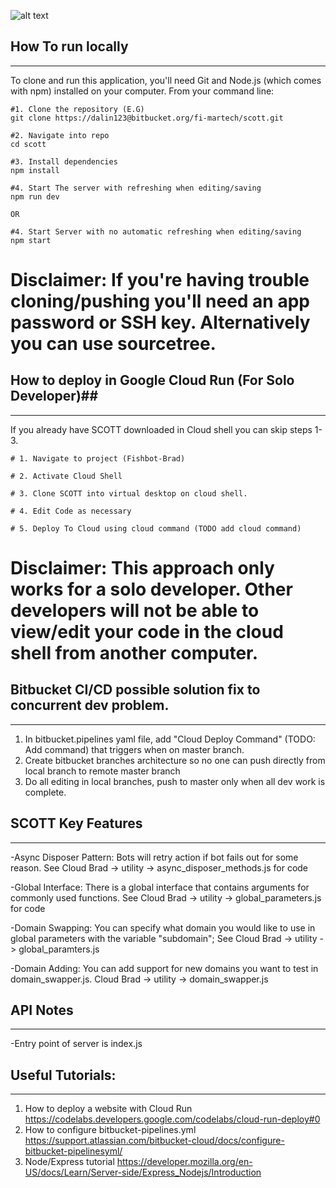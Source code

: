 ![alt text](https://tfwiki.net/mediawiki/images2/thumb/6/67/BotBotsPromoArt.jpg/540px-BotBotsPromoArt.jpg)

## How To run locally
----------------------------------------------------------------------------------------------------------------
To clone and run this application, you'll need Git and Node.js (which comes with npm) installed on your computer. From your command line:

```
#1. Clone the repository (E.G)
git clone https://dalin123@bitbucket.org/fi-martech/scott.git

#2. Navigate into repo
cd scott

#3. Install dependencies
npm install

#4. Start The server with refreshing when editing/saving
npm run dev

OR

#4. Start Server with no automatic refreshing when editing/saving
npm start

```
# Disclaimer: If you're having trouble cloning/pushing you'll need an app password or SSH key. Alternatively you can use sourcetree.

## How to deploy in Google Cloud Run (For Solo Developer)##
----------------------------------------------------------------------------------------------------------------
If you already have SCOTT downloaded in Cloud shell you can skip steps 1-3.

```
# 1. Navigate to project (Fishbot-Brad)

# 2. Activate Cloud Shell

# 3. Clone SCOTT into virtual desktop on cloud shell.

# 4. Edit Code as necessary

# 5. Deploy To Cloud using cloud command (TODO add cloud command)

```
# Disclaimer: This approach only works for a solo developer. Other developers will not be able to view/edit your code in the cloud shell from another computer.

## Bitbucket CI/CD possible solution fix to concurrent dev problem.
-----------------------------------------------------------------------------------------------------------------------------------------------------
1. In bitbucket.pipelines yaml file, add "Cloud Deploy Command" (TODO: Add command) that triggers when on master branch.
2. Create bitbucket branches architecture so no one can push directly from local branch to remote master branch
3. Do all editing in local branches, push to master only when all dev work is complete.


## SCOTT Key Features
----------------------------------------------------------------------------------------------------------------
-Async Disposer Pattern: Bots will retry action if bot fails out for some reason. See Cloud Brad -> utility -> async_disposer_methods.js for code

-Global Interface: There is a global interface that contains arguments for commonly used functions.  See Cloud Brad -> utility -> global_parameters.js for code

-Domain Swapping: You can specify what domain you would like to use in global parameters with the variable "subdomain"; See Cloud Brad -> utility -> global_paramters.js

-Domain Adding: You can add support for new domains you want to test in domain_swapper.js. Cloud Brad -> utility -> domain_swapper.js

## API Notes
----------------------------------------------------------------------------------------------------------------
-Entry point of server is index.js


## Useful Tutorials: 
----------------------------------------------------------------------------------------------------------------

1. How to deploy a website with Cloud Run https://codelabs.developers.google.com/codelabs/cloud-run-deploy#0 
2. How to configure bitbucket-pipelines.yml https://support.atlassian.com/bitbucket-cloud/docs/configure-bitbucket-pipelinesyml/
3. Node/Express tutorial https://developer.mozilla.org/en-US/docs/Learn/Server-side/Express_Nodejs/Introduction